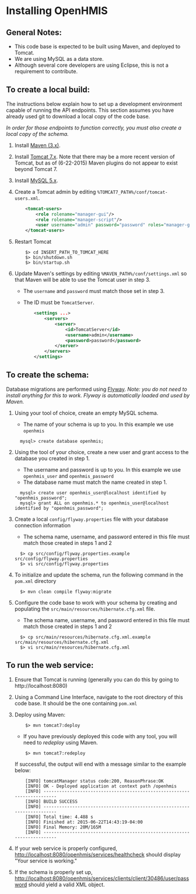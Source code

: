 Installing OpenHMIS
=================================================================
 
General Notes:
-------------------
* This code base is expected to be built using Maven, and deployed to Tomcat.
* We are using MySQL as a data store.
* Although several core developers are using Eclipse, this is not a requirement to contribute.


To create a local build:
-------------------
The instructions below explain how to set up a development environment capable of running the API endpoints.  This section assumes you have already used git to download a local copy of the code base.

_In order for those endpoints to function correctly, you must also create a local copy of the schema._

1. Install [Maven (3.x)](https://maven.apache.org/download.cgi).

2. Install [Tomcat 7.x](https://tomcat.apache.org/download-70.cgi). Note that there may be a more recent version of Tomcat, but as of (6-22-2015) Maven plugins do not appear to exist beyond Tomcat 7.

3. Install [MySQL 5.x](http://dev.mysql.com/downloads/mysql/).

4. Create a Tomcat admin by editing `%TOMCAT7_PATH%/conf/tomcat-users.xml`.

	```XML
		<tomcat-users>
			<role rolename="manager-gui"/>
			<role rolename="manager-script"/>
			<user username="admin" password="password" roles="manager-gui,manager-script" />
		</tomcat-users>
	```

5. Restart Tomcat

	```Shell
		$> cd INSERT_PATH_TO_TOMCAT_HERE
		$> bin/shutdown.sh
		$> bin/startup.sh
	```

6. Update Maven's settings by editing `%MAVEN_PATH%/conf/settings.xml` so that Maven will be able to use the Tomcat user in step 3.

	* The `username` and `password` must match those set in step 3.
	* The ID must be `TomcatServer`.
	
		```XML
			<settings ...>
				<servers>
					<server>
						<id>TomcatServer</id>
						<username>admin</username>
						<password>password</password>
					</server>
				</servers>
			</settings>
		```


To create the schema:
---------------------
Database migrations are performed using [Flyway](http://flywaydb.org/).
_Note: you do not need to install anything for this to work.  Flyway is automatically loaded and used by Maven._

1. Using your tool of choice, create an empty MySQL schema.

	* The name of your schema is up to you.  In this example we use `openhmis`

	```mysql
	  mysql> create database openhmis;
	 ```

2. Using the tool of your choice, create a new user and grant access to the database you created in step 1.

	* The username and password is up to you.  In this example we use `openhmis_user` and `openhmis_password`
	* The database name must match the name created in step 1.

	```mysql
	  mysql> create user openhmis_user@localhost identified by "openhmis_password";
	  mysql> grant ALL on openhmis.* to openhmis_user@localhost identified by "openhmis_password";
	 ```

3. Create a local `config/flyway.properties` file with your database connection information

	* The schema name, username, and password entered in this file must match those created in steps 1 and 2

	```shell
	  $> cp src/config/flyway.properties.example src/config/flyway.properties
	  $> vi src/config/flyway.properties
	```


4. To initialize and update the schema, run the following command in the `pom.xml` directory


	```shell
	  $> mvn clean compile flyway:migrate
	```

5. Configure the code base to work with your schema by creating and populating the `src/main/resources/hibernate.cfg.xml` file.

	* The schema name, username, and password entered in this file must match those created in steps 1 and 2

	```shell
	  $> cp src/main/resources/hibernate.cfg.xml.example src/main/resources/hibernate.cfg.xml
	  $> vi src/main/resources/hibernate.cfg.xml
	```

To run the web service:
---------------------

1. Ensure that Tomcat is running (generally you can do this by going to http://localhost:8080)

2. Using a Command Line Interface, navigate to the root directory of this code base.  It should be the one containing `pom.xml`

3. Deploy using Maven:

	```shell
		$> mvn tomcat7:deploy
	```
	* If you have previously deployed this code with any tool, you will need to _redeploy_ using Maven.
	```shell
		$> mvn tomcat7:redeploy
	```
	
	If successful, the output will end with a message similar to the example below:
	
	```shell
		[INFO] tomcatManager status code:200, ReasonPhrase:OK
		[INFO] OK - Deployed application at context path /openhmis
		[INFO] ------------------------------------------------------------------------
		[INFO] BUILD SUCCESS
		[INFO] ------------------------------------------------------------------------
		[INFO] Total time: 4.488 s
		[INFO] Finished at: 2015-06-22T14:43:19-04:00
		[INFO] Final Memory: 20M/165M
		[INFO] ------------------------------------------------------------------------
	```

4. If your web service is properly configured, [http://localhost:8080/openhmis/services/healthcheck](http://localhost:8080/openhmis/services/healthcheck) should display "Your service is working." 

5. If the schema is properly set up, [http://localhost:8080/openhmis/services/clients/client/30486/user/password](http://localhost:8080/openhmis/services/clients/client/30486/user/password) should yield a valid XML object.
